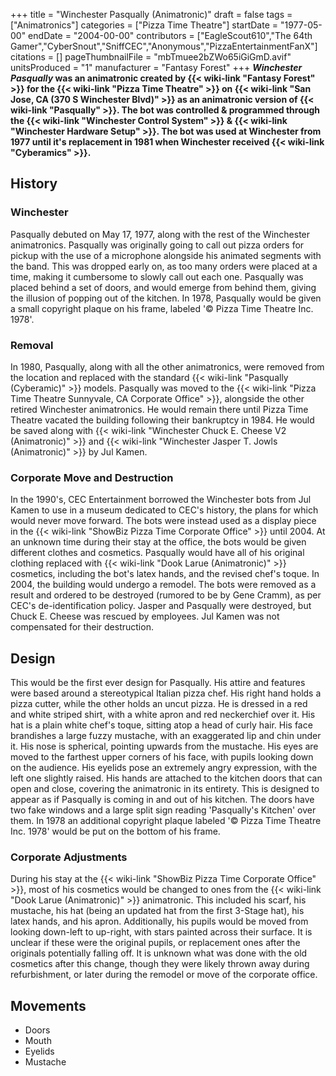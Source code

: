 +++
title = "Winchester Pasqually (Animatronic)"
draft = false
tags = ["Animatronics"]
categories = ["Pizza Time Theatre"]
startDate = "1977-05-00"
endDate = "2004-00-00"
contributors = ["EagleScout610","The 64th Gamer","CyberSnout","SniffCEC","Anonymous","PizzaEntertainmentFanX"]
citations = []
pageThumbnailFile = "mbTmuee2bZWo65iGiGmD.avif"
unitsProduced = "1"
manufacturer = "Fantasy Forest"
+++
***Winchester Pasqually* was an animatronic created by {{< wiki-link "Fantasy Forest" >}} for the {{< wiki-link "Pizza Time Theatre" >}} on {{< wiki-link "San Jose, CA (370 S Winchester Blvd)" >}} as an animatronic version of {{< wiki-link "Pasqually" >}}. The bot was controlled & programmed through the {{< wiki-link "Winchester Control System" >}} & {{< wiki-link "Winchester Hardware Setup" >}}.
The bot was used at Winchester from 1977 until it's replacement in 1981 when Winchester received {{< wiki-link "Cyberamics" >}}.**

## History

### Winchester

Pasqually debuted on May 17, 1977, along with the rest of the Winchester animatronics. Pasqually was originally going to call out pizza orders for pickup with the use of a microphone alongside his animated segments with the band. This was dropped early on, as too many orders were placed at a time, making it cumbersome to slowly call out each one. Pasqually was placed behind a set of doors, and would emerge from behind them, giving the illusion of popping out of the kitchen.
In 1978, Pasqually would be given a small copyright plaque on his frame, labeled '© Pizza Time Theatre Inc. 1978'.

### Removal

In 1980, Pasqually, along with all the other animatronics, were removed from the location and replaced with the standard {{< wiki-link "Pasqually (Cyberamic)" >}} models. Pasqually was moved to the {{< wiki-link "Pizza Time Theatre Sunnyvale, CA Corporate Office" >}}, alongside the other retired Winchester animatronics. He would remain there until Pizza Time Theatre vacated the building following their bankruptcy in 1984. He would be saved along with {{< wiki-link "Winchester Chuck E. Cheese V2 (Animatronic)" >}} and {{< wiki-link "Winchester Jasper T. Jowls (Animatronic)" >}} by Jul Kamen.

### Corporate Move and Destruction

In the 1990's, CEC Entertainment borrowed the Winchester bots from Jul Kamen to use in a museum dedicated to CEC's history, the plans for which would never move forward. The bots were instead used as a display piece in the {{< wiki-link "ShowBiz Pizza Time Corporate Office" >}} until 2004.
At an unknown time during their stay at the office, the bots would be given different clothes and cosmetics. Pasqually would have all of his original clothing replaced with {{< wiki-link "Dook Larue (Animatronic)" >}} cosmetics, including the bot's latex hands, and the revised chef's toque.
In 2004, the building would undergo a remodel. The bots were removed as a result and ordered to be destroyed (rumored to be by Gene Cramm), as per CEC's de-identification policy. Jasper and Pasqually were destroyed, but Chuck E. Cheese was rescued by employees. Jul Kamen was not compensated for their destruction.

## Design

This would be the first ever design for Pasqually. His attire and features were based around a stereotypical Italian pizza chef. His right hand holds a pizza cutter, while the other holds an uncut pizza. He is dressed in a red and white striped shirt, with a white apron and red neckerchief over it. His hat is a plain white chef's toque, sitting atop a head of curly hair.
His face brandishes a large fuzzy mustache, with an exaggerated lip and chin under it. His nose is spherical, pointing upwards from the mustache. His eyes are moved to the farthest upper corners of his face, with pupils looking down on the audience. His eyelids pose an extremely angry expression, with the left one slightly raised.
His hands are attached to the kitchen doors that can open and close, covering the animatronic in its entirety. This is designed to appear as if Pasqually is coming in and out of his kitchen. The doors have two fake windows and a large split sign reading 'Pasqually's Kitchen' over them.
In 1978 an additional copyright plaque labeled '© Pizza Time Theatre Inc. 1978' would be put on the bottom of his frame.

### Corporate Adjustments

During his stay at the {{< wiki-link "ShowBiz Pizza Time Corporate Office" >}}, most of his cosmetics would be changed to ones from the {{< wiki-link "Dook Larue (Animatronic)" >}} animatronic. This included his scarf, his mustache, his hat (being an updated hat from the first 3-Stage hat), his latex hands, and his apron. Additionally, his pupils would be moved from looking down-left to up-right, with stars painted across their surface. It is unclear if these were the original pupils, or replacement ones after the originals potentially falling off. It is unknown what was done with the old cosmetics after this change, though they were likely thrown away during refurbishment, or later during the remodel or move of the corporate office.

## Movements

- Doors
- Mouth
- Eyelids
- Mustache
